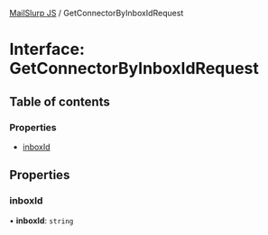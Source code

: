 [MailSlurp JS](../README.md) / GetConnectorByInboxIdRequest

# Interface: GetConnectorByInboxIdRequest

## Table of contents

### Properties

- [inboxId](GetConnectorByInboxIdRequest.md#inboxid)

## Properties

### inboxId

• **inboxId**: `string`
